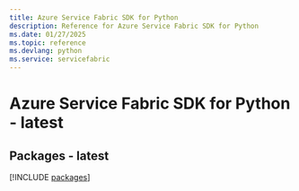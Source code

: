 ```yaml
---
title: Azure Service Fabric SDK for Python
description: Reference for Azure Service Fabric SDK for Python
ms.date: 01/27/2025
ms.topic: reference
ms.devlang: python
ms.service: servicefabric
---
```

# Azure Service Fabric SDK for Python - latest
## Packages - latest
[!INCLUDE [packages](service-fabric-index.md)]